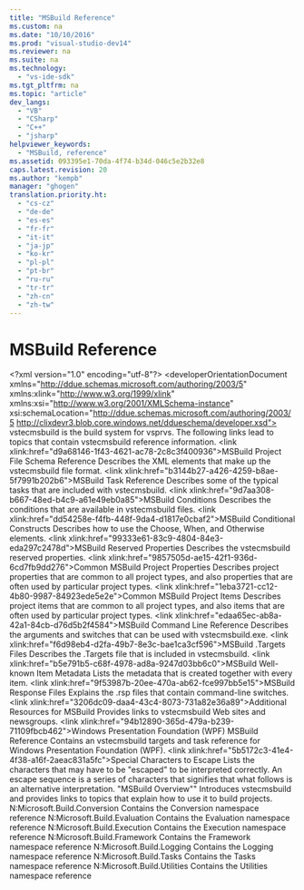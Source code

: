 ```yaml
---
title: "MSBuild Reference"
ms.custom: na
ms.date: "10/10/2016"
ms.prod: "visual-studio-dev14"
ms.reviewer: na
ms.suite: na
ms.technology: 
  - "vs-ide-sdk"
ms.tgt_pltfrm: na
ms.topic: "article"
dev_langs: 
  - "VB"
  - "CSharp"
  - "C++"
  - "jsharp"
helpviewer_keywords: 
  - "MSBuild, reference"
ms.assetid: 093395e1-70da-4f74-b34d-046c5e2b32e8
caps.latest.revision: 20
ms.author: "kempb"
manager: "ghogen"
translation.priority.ht: 
  - "cs-cz"
  - "de-de"
  - "es-es"
  - "fr-fr"
  - "it-it"
  - "ja-jp"
  - "ko-kr"
  - "pl-pl"
  - "pt-br"
  - "ru-ru"
  - "tr-tr"
  - "zh-cn"
  - "zh-tw"
---
```

# MSBuild Reference
\<?xml version="1.0" encoding="utf-8"?>
\<developerOrientationDocument xmlns="http://ddue.schemas.microsoft.com/authoring/2003/5" xmlns:xlink="http://www.w3.org/1999/xlink" xmlns:xsi="http://www.w3.org/2001/XMLSchema-instance" xsi:schemaLocation="http://ddue.schemas.microsoft.com/authoring/2003/5 http://clixdevr3.blob.core.windows.net/ddueschema/developer.xsd">
  <introduction>
    <para>
      <token>vstecmsbuild</token> is the build system for <token>vsprvs</token>. The following links lead to topics that contain <token>vstecmsbuild</token> reference information.</para>
  </introduction>
  <inThisSection>
    <content>
      <definitionTable>
        <definedTerm>
          \<link xlink:href="d9a68146-1f43-4621-ac78-2c8c3f400936">MSBuild Project File Schema Reference</link>
        </definedTerm>
        <definition>
          <para>Describes the XML elements that make up the <token>vstecmsbuild</token> file format.</para>
        </definition>
        <definedTerm>
          \<link xlink:href="b3144b27-a426-4259-b8ae-5f7991b202b6">MSBuild Task Reference</link>
        </definedTerm>
        <definition>
          <para>Describes some of the typical tasks that are included with <token>vstecmsbuild</token>.</para>
        </definition>
        <definedTerm>
          \<link xlink:href="9d7aa308-b667-48ed-b4c9-a61e49eb0a85">MSBuild Conditions</link>
        </definedTerm>
        <definition>
          <para>Describes the conditions that are available in <token>vstecmsbuild</token> files.</para>
        </definition>
        <definedTerm>
          \<link xlink:href="dd54258e-f4fb-448f-9da4-d1817e0cbaf2">MSBuild Conditional Constructs</link>
        </definedTerm>
        <definition>
          <para>Describes how to use the <unmanagedCodeEntityReference>Choose</unmanagedCodeEntityReference>, <unmanagedCodeEntityReference>When</unmanagedCodeEntityReference>, and <unmanagedCodeEntityReference>Otherwise</unmanagedCodeEntityReference> elements.</para>
        </definition>
        <definedTerm>
          \<link xlink:href="99333e61-83c9-4804-84e3-eda297c2478d">MSBuild Reserved Properties</link>
        </definedTerm>
        <definition>
          <para>Describes the <token>vstecmsbuild</token> reserved properties.</para>
        </definition>
        <definedTerm>
          \<link xlink:href="9857505d-ae15-42f1-936d-6cd7fb9dd276">Common MSBuild Project Properties</link>
        </definedTerm>
        <definition>
          <para>Describes project properties that are common to all project types, and also properties that are often used by particular project types.</para>
        </definition>
        <definedTerm>
          \<link xlink:href="1eba3721-cc12-4b80-9987-84923ede5e2e">Common MSBuild Project Items</link>
        </definedTerm>
        <definition>
          <para>Describes project items that are common to all project types, and also items that are often used by particular project types.</para>
        </definition>
        <definedTerm>
          \<link xlink:href="edaa65ec-ab8a-42a1-84cb-d76d5b2f4584">MSBuild Command Line Reference</link>
        </definedTerm>
        <definition>
          <para>Describes the arguments and switches that can be used with <token>vstecmsbuild</token>.exe.</para>
        </definition>
        <definedTerm>
          \<link xlink:href="f6d98eb4-d2fa-49b7-8e3c-bae1ca3cf596">MSBuild .Targets Files</link>
        </definedTerm>
        <definition>
          <para>Describes the .Targets file that is included in <token>vstecmsbuild</token>.</para>
        </definition>
        <definedTerm>
          \<link xlink:href="b5e791b5-c68f-4978-ad8a-9247d03bb6c0">MSBuild Well-known Item Metadata</link>
        </definedTerm>
        <definition>
          <para>Lists the metadata that is created together with every item.</para>
        </definition>
        <definedTerm>
          \<link xlink:href="9f53987b-20ee-470a-ab62-fce997bb5e15">MSBuild Response Files</link>
        </definedTerm>
        <definition>
          <para>Explains the .rsp files that contain command-line switches.</para>
        </definition>
        <definedTerm>
          \<link xlink:href="3206dc09-daa4-43c4-8073-731a82e36a89">Additional Resources for MSBuild</link>
        </definedTerm>
        <definition>
          <para>Provides links to <token>vstecmsbuild</token> Web sites and newsgroups.</para>
        </definition>
        <definedTerm>
          \<link xlink:href="94b12890-365d-479a-b239-71109fbcb462">Windows Presentation Foundation (WPF) MSBuild Reference</link>
        </definedTerm>
        <definition>
          <para>Contains an <token>vstecmsbuild</token> targets and task reference for Windows Presentation Foundation (WPF).</para>
        </definition>
        <definedTerm>
          \<link xlink:href="5b5172c3-41e4-4f38-a16f-2aeac831a5fc">Special Characters to Escape</link>
        </definedTerm>
        <definition>
          <para>Lists the characters that may have to be "escaped" to be interpreted correctly. An escape sequence is a series of characters that signifies that what follows is an alternative interpretation.</para>
        </definition>
      </definitionTable>
    </content>
  </inThisSection>
  <relatedSections>
    <content>
      <definitionTable>
        <definedTerm>
         "MSBuild Overview""
        </definedTerm>
        <definition>
          <para>Introduces <token>vstecmsbuild</token> and provides links to topics that explain how to use it to build projects.</para>
        </definition>
        <definedTerm>
          <codeEntityReference autoUpgrade="true" qualifyHint="false">N:Microsoft.Build.Conversion</codeEntityReference>
        </definedTerm>
        <definition>
          <para>Contains the Conversion namespace reference</para>
        </definition>
        <definedTerm>
          <codeEntityReference autoUpgrade="true" qualifyHint="false">N:Microsoft.Build.Evaluation</codeEntityReference>
        </definedTerm>
        <definition>
          <para>Contains the Evaluation namespace reference</para>
        </definition>
        <definedTerm>
          <codeEntityReference autoUpgrade="true" qualifyHint="false">N:Microsoft.Build.Execution</codeEntityReference>
        </definedTerm>
        <definition>
          <para>Contains the Execution namespace reference</para>
        </definition>
        <definedTerm>
          <codeEntityReference autoUpgrade="true" qualifyHint="false">N:Microsoft.Build.Framework</codeEntityReference>
        </definedTerm>
        <definition>
          <para>Contains the Framework namespace reference</para>
        </definition>
        <definedTerm>
          <codeEntityReference autoUpgrade="true" qualifyHint="false">N:Microsoft.Build.Logging</codeEntityReference>
        </definedTerm>
        <definition>
          <para>Contains the Logging namespace reference</para>
        </definition>
        <definedTerm>
          <codeEntityReference autoUpgrade="true" qualifyHint="false">N:Microsoft.Build.Tasks</codeEntityReference>
        </definedTerm>
        <definition>
          <para>Contains the Tasks namespace reference</para>
        </definition>
        <definedTerm>
          <codeEntityReference autoUpgrade="true" qualifyHint="false">N:Microsoft.Build.Utilities</codeEntityReference>
        </definedTerm>
        <definition>
          <para>Contains the Utilities namespace reference</para>
        </definition>
      </definitionTable>
    </content>
  </relatedSections>
</developerOrientationDocument>